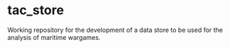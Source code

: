# tac_store
Working repository for the development of a data store to be used for the analysis of maritime wargames.
